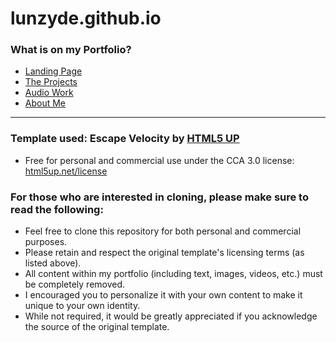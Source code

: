 # lunzyde.github.io

### What is on my Portfolio?

- [Landing Page](https://lunzyde.github.io/)
- [The Projects](https://lunzyde.github.io/projects.html)
- [Audio Work](https://lunzyde.github.io/audiowork.html)
- [About Me](https://lunzyde.github.io/about.html)

<hr>

### Template used: Escape Velocity by [HTML5 UP](https://html5up.net/)
- Free for personal and commercial use under the CCA 3.0 license: [html5up.net/license](https://html5up.net/license)

### For those who are interested in cloning, please make sure to read the following:
- Feel free to clone this repository for both personal and commercial purposes.
- Please retain and respect the original template's licensing terms (as listed above).
- All content within my portfolio (including text, images, videos, etc.) must be completely removed.
- I encouraged you to personalize it with your own content to make it unique to your own identity.
- While not required, it would be greatly appreciated if you acknowledge the source of the original template.
